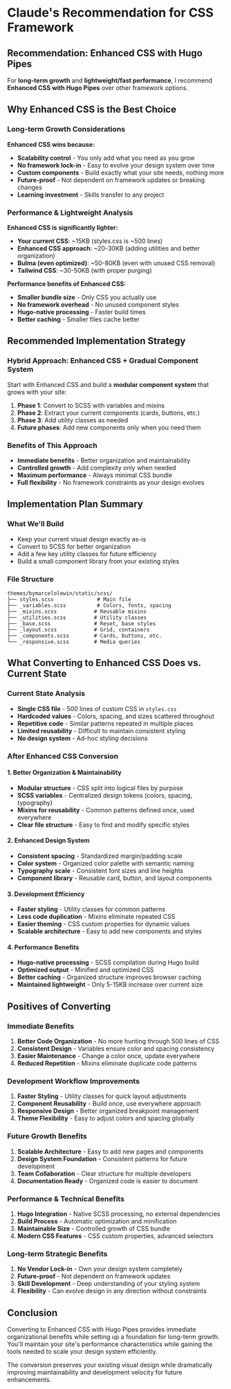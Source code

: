 # Claude's Recommendation for CSS Framework

## Recommendation: Enhanced CSS with Hugo Pipes

For **long-term growth** and **lightweight/fast performance**, I recommend **Enhanced CSS with Hugo Pipes** over other framework options.

## Why Enhanced CSS is the Best Choice

### Long-term Growth Considerations

**Enhanced CSS wins because:**
- **Scalability control** - You only add what you need as you grow
- **No framework lock-in** - Easy to evolve your design system over time
- **Custom components** - Build exactly what your site needs, nothing more
- **Future-proof** - Not dependent on framework updates or breaking changes
- **Learning investment** - Skills transfer to any project

### Performance & Lightweight Analysis

**Enhanced CSS is significantly lighter:**
- **Your current CSS**: ~15KB (styles.css is ~500 lines)
- **Enhanced CSS approach**: ~20-30KB (adding utilities and better organization)
- **Bulma (even optimized)**: ~50-80KB (even with unused CSS removal)
- **Tailwind CSS**: ~30-50KB (with proper purging)

**Performance benefits of Enhanced CSS:**
- **Smaller bundle size** - Only CSS you actually use
- **No framework overhead** - No unused component styles
- **Hugo-native processing** - Faster build times
- **Better caching** - Smaller files cache better

## Recommended Implementation Strategy

### Hybrid Approach: Enhanced CSS + Gradual Component System

Start with Enhanced CSS and build a **modular component system** that grows with your site:

1. **Phase 1**: Convert to SCSS with variables and mixins
2. **Phase 2**: Extract your current components (cards, buttons, etc.)
3. **Phase 3**: Add utility classes as needed
4. **Future phases**: Add new components only when you need them

### Benefits of This Approach

- **Immediate benefits** - Better organization and maintainability
- **Controlled growth** - Add complexity only when needed
- **Maximum performance** - Always minimal CSS bundle
- **Full flexibility** - No framework constraints as your design evolves

## Implementation Plan Summary

### What We'll Build
- Keep your current visual design exactly as-is
- Convert to SCSS for better organization
- Add a few key utility classes for future efficiency
- Build a small component library from your existing styles

### File Structure
```
themes/bymarcelolewin/static/scss/
├── styles.scss              # Main file
├── _variables.scss          # Colors, fonts, spacing
├── _mixins.scss            # Reusable mixins
├── _utilities.scss         # Utility classes
├── _base.scss              # Reset, base styles
├── _layout.scss            # Grid, containers
├── _components.scss        # Cards, buttons, etc.
└── _responsive.scss        # Media queries
```

## What Converting to Enhanced CSS Does vs. Current State

### Current State Analysis
- **Single CSS file** - 500 lines of custom CSS in `styles.css`
- **Hardcoded values** - Colors, spacing, and sizes scattered throughout
- **Repetitive code** - Similar patterns repeated in multiple places
- **Limited reusability** - Difficult to maintain consistent styling
- **No design system** - Ad-hoc styling decisions

### After Enhanced CSS Conversion

#### **1. Better Organization & Maintainability**
- **Modular structure** - CSS split into logical files by purpose
- **SCSS variables** - Centralized design tokens (colors, spacing, typography)
- **Mixins for reusability** - Common patterns defined once, used everywhere
- **Clear file structure** - Easy to find and modify specific styles

#### **2. Enhanced Design System**
- **Consistent spacing** - Standardized margin/padding scale
- **Color system** - Organized color palette with semantic naming
- **Typography scale** - Consistent font sizes and line heights
- **Component library** - Reusable card, button, and layout components

#### **3. Development Efficiency**
- **Faster styling** - Utility classes for common patterns
- **Less code duplication** - Mixins eliminate repeated CSS
- **Easier theming** - CSS custom properties for dynamic values
- **Scalable architecture** - Easy to add new components and styles

#### **4. Performance Benefits**
- **Hugo-native processing** - SCSS compilation during Hugo build
- **Optimized output** - Minified and optimized CSS
- **Better caching** - Organized structure improves browser caching
- **Maintained lightweight** - Only 5-15KB increase over current size

## Positives of Converting

### **Immediate Benefits**
1. **Better Code Organization** - No more hunting through 500 lines of CSS
2. **Consistent Design** - Variables ensure color and spacing consistency
3. **Easier Maintenance** - Change a color once, update everywhere
4. **Reduced Repetition** - Mixins eliminate duplicate code patterns

### **Development Workflow Improvements**
1. **Faster Styling** - Utility classes for quick layout adjustments
2. **Component Reusability** - Build once, use everywhere approach
3. **Responsive Design** - Better organized breakpoint management
4. **Theme Flexibility** - Easy to adjust colors and spacing globally

### **Future Growth Benefits**
1. **Scalable Architecture** - Easy to add new pages and components
2. **Design System Foundation** - Consistent patterns for future development
3. **Team Collaboration** - Clear structure for multiple developers
4. **Documentation Ready** - Organized code is easier to document

### **Performance & Technical Benefits**
1. **Hugo Integration** - Native SCSS processing, no external dependencies
2. **Build Process** - Automatic optimization and minification
3. **Maintainable Size** - Controlled growth of CSS bundle
4. **Modern CSS Features** - CSS custom properties, advanced selectors

### **Long-term Strategic Benefits**
1. **No Vendor Lock-in** - Own your design system completely
2. **Future-proof** - Not dependent on framework updates
3. **Skill Development** - Deep understanding of your styling system
4. **Flexibility** - Can evolve design in any direction without constraints

## Conclusion

Converting to Enhanced CSS with Hugo Pipes provides immediate organizational benefits while setting up a foundation for long-term growth. You'll maintain your site's performance characteristics while gaining the tools needed to scale your design system efficiently.

The conversion preserves your existing visual design while dramatically improving maintainability and development velocity for future enhancements.